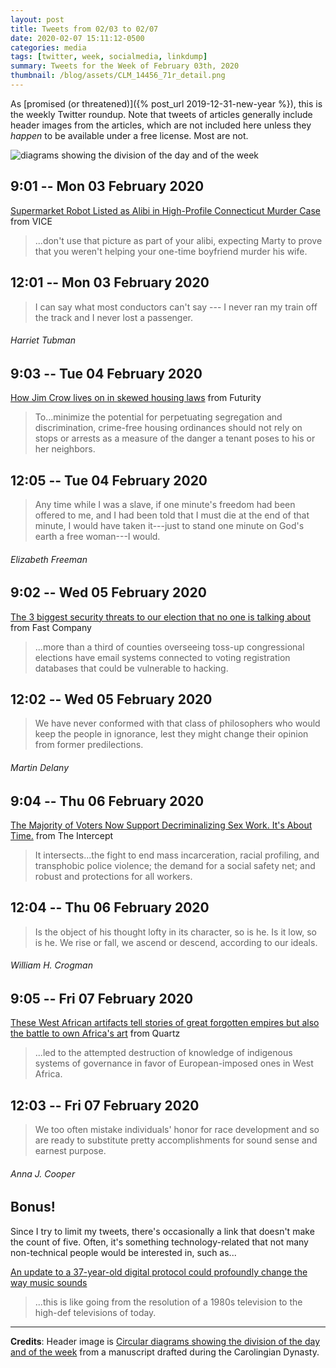 ```yaml
---
layout: post
title: Tweets from 02/03 to 02/07
date: 2020-02-07 15:11:12-0500
categories: media
tags: [twitter, week, socialmedia, linkdump]
summary: Tweets for the Week of February 03th, 2020
thumbnail: /blog/assets/CLM_14456_71r_detail.png
---
```


As [promised (or threatened)]({% post_url 2019-12-31-new-year %}), this is the weekly Twitter roundup.  Note that tweets of articles generally include header images from the articles, which are not included here unless they *happen* to be available under a free license.  Most are not.

![diagrams showing the division of the day and of the week](/blog/assets/CLM_14456_71r_detail.png "diagrams showing the division of the day and of the week")

## 9:01 -- Mon 03 February 2020

[<i class="fab fa-twitter-square"></i>](https://jcolag.github.io/twitter/1224331957430968320) [Supermarket Robot Listed as Alibi in High-Profile Connecticut Murder Case](https://www.vice.com/en_us/article/4agxe9/supermarket-robot-listed-as-alibi-in-high-profile-connecticut-murder-case) from VICE

 > ...don't use that picture as part of your alibi, expecting Marty to prove that you weren't helping your one-time boyfriend murder his wife.

## 12:01 -- Mon 03 February 2020

[<i class="fab fa-twitter"></i>](https://jcolag.github.io/twitter/1224377256161824768)

 > I can say what most conductors can't say --- I never ran my train off the track and I never lost a passenger.

###### Harriet Tubman

## 9:03 -- Tue 04 February 2020

[<i class="fab fa-twitter-square"></i>](https://jcolag.github.io/twitter/1224694848663494656) [How Jim Crow lives on in skewed housing laws](https://www.futurity.org/housing-laws-jim-crow-disparities-2265012/) from Futurity

 > To...minimize the potential for perpetuating segregation and discrimination, crime-free housing ordinances should not rely on stops or arrests as a measure of the danger a tenant poses to his or her neighbors.

## 12:05 -- Tue 04 February 2020

[<i class="fab fa-twitter"></i>](https://jcolag.github.io/twitter/1224740650521772032)

 > Any time while I was a slave, if one minute's freedom had been offered to me, and I had been told that I must die at the end of that minute, I would have taken it---just to stand one minute on God's earth a free woman---I would.

###### Elizabeth Freeman

## 9:02 -- Wed 05 February 2020

[<i class="fab fa-twitter-square"></i>](https://jcolag.github.io/twitter/1225056984753410049) [The 3 biggest security threats to our election that no one is talking about](https://www.fastcompany.com/90457626/the-3-biggest-security-threats-to-our-election-that-no-one-is-talking-about) from Fast Company

 > ...more than a third of counties overseeing toss-up congressional elections have email systems connected to voting registration databases that could be vulnerable to hacking.

## 12:02 -- Wed 05 February 2020

[<i class="fab fa-twitter"></i>](https://jcolag.github.io/twitter/1225102283253280768)

 > We have never conformed with that class of philosophers who would keep the people in ignorance, lest they might change their opinion from former predilections.

###### Martin Delany

## 9:04 -- Thu 06 February 2020

[<i class="fab fa-twitter-square"></i>](https://jcolag.github.io/twitter/1225419876040429568) [The Majority of Voters Now Support Decriminalizing Sex Work. It's About Time.](https://theintercept.com/2020/01/30/sex-workers-decriminalization-fosta-sesta/) from The Intercept

 > It intersects...the fight to end mass incarceration, racial profiling, and transphobic police violence; the demand for a social safety net; and robust and protections for all workers.

## 12:04 -- Thu 06 February 2020

[<i class="fab fa-twitter"></i>](https://jcolag.github.io/twitter/1225465174930448385)

 > Is the object of his thought lofty in its character, so is he. Is it low, so is he. We rise or fall, we ascend or descend, according to our ideals.

###### William H. Crogman

## 9:05 -- Fri 07 February 2020

[<i class="fab fa-twitter-square"></i>](https://jcolag.github.io/twitter/1225782515685830658) [These West African artifacts tell stories of great forgotten empires but also the battle to own Africa's art](https://qz.com/africa/1794786/met-museums-sahel-exhibit-enters-the-battle-to-own-african-art/) from Quartz

 > ...led to the attempted destruction of knowledge of indigenous systems of governance in favor of European-imposed ones in West Africa.

## 12:03 -- Fri 07 February 2020

[<i class="fab fa-twitter"></i>](https://jcolag.github.io/twitter/1225827310722404352)

 > We too often mistake individuals' honor for race development and so are ready to substitute pretty accomplishments for sound sense and earnest purpose.

###### Anna J. Cooper

## Bonus!

Since I try to limit my tweets, there's occasionally a link that doesn't make the count of five.  Often, it's something technology-related that not many non-technical people would be interested in, such as...

[An update to a 37-year-old digital protocol could profoundly change the way music sounds](https://qz.com/1788828/how-will-midi-2-0-change-music/)

 > ...this is like going from the resolution of a 1980s television to the high-def televisions of today.

* * *

**Credits**:  Header image is [Circular diagrams showing the division of the day and of the week](https://en.wikipedia.org/wiki/Week#/media/File:CLM_14456_71r_detail.jpg) from a manuscript drafted during the Carolingian Dynasty.
